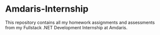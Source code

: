 # Amdaris-Internship

This repository contains all my homework assignments and assessments from my Fullstack .NET Development Internship at Amdaris.
